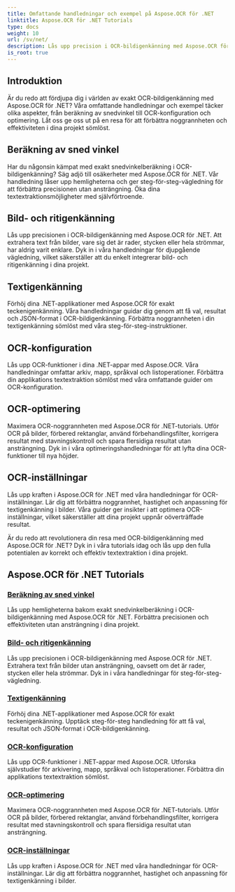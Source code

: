```yaml
---
title: Omfattande handledningar och exempel på Aspose.OCR för .NET
linktitle: Aspose.OCR för .NET Tutorials
type: docs
weight: 10
url: /sv/net/
description: Lås upp precision i OCR-bildigenkänning med Aspose.OCR för .NET. Utforska handledningar om beräkning av sned vinkel, textigenkänning, OCR-konfiguration och optimering.
is_root: true
---
```


## Introduktion

Är du redo att fördjupa dig i världen av exakt OCR-bildigenkänning med Aspose.OCR för .NET? Våra omfattande handledningar och exempel täcker olika aspekter, från beräkning av snedvinkel till OCR-konfiguration och optimering. Låt oss ge oss ut på en resa för att förbättra noggrannheten och effektiviteten i dina projekt sömlöst.

## Beräkning av sned vinkel

Har du någonsin kämpat med exakt snedvinkelberäkning i OCR-bildigenkänning? Säg adjö till osäkerheter med Aspose.OCR för .NET. Vår handledning låser upp hemligheterna och ger steg-för-steg-vägledning för att förbättra precisionen utan ansträngning. Öka dina textextraktionsmöjligheter med självförtroende.

## Bild- och ritigenkänning

Lås upp precisionen i OCR-bildigenkänning med Aspose.OCR för .NET. Att extrahera text från bilder, vare sig det är rader, stycken eller hela strömmar, har aldrig varit enklare. Dyk in i våra handledningar för djupgående vägledning, vilket säkerställer att du enkelt integrerar bild- och ritigenkänning i dina projekt.

## Textigenkänning

Förhöj dina .NET-applikationer med Aspose.OCR för exakt teckenigenkänning. Våra handledningar guidar dig genom att få val, resultat och JSON-format i OCR-bildigenkänning. Förbättra noggrannheten i din textigenkänning sömlöst med våra steg-för-steg-instruktioner.

## OCR-konfiguration

Lås upp OCR-funktioner i dina .NET-appar med Aspose.OCR. Våra handledningar omfattar arkiv, mapp, språkval och listoperationer. Förbättra din applikations textextraktion sömlöst med våra omfattande guider om OCR-konfiguration.

## OCR-optimering

Maximera OCR-noggrannheten med Aspose.OCR för .NET-tutorials. Utför OCR på bilder, förbered rektanglar, använd förbehandlingsfilter, korrigera resultat med stavningskontroll och spara flersidiga resultat utan ansträngning. Dyk in i våra optimeringshandledningar för att lyfta dina OCR-funktioner till nya höjder.

## OCR-inställningar

Lås upp kraften i Aspose.OCR för .NET med våra handledningar för OCR-inställningar. Lär dig att förbättra noggrannhet, hastighet och anpassning för textigenkänning i bilder. Våra guider ger insikter i att optimera OCR-inställningar, vilket säkerställer att dina projekt uppnår oöverträffade resultat.

Är du redo att revolutionera din resa med OCR-bildigenkänning med Aspose.OCR för .NET? Dyk in i våra tutorials idag och lås upp den fulla potentialen av korrekt och effektiv textextraktion i dina projekt.

## Aspose.OCR för .NET Tutorials
### [Beräkning av sned vinkel](./skew-angle-calculation/)
Lås upp hemligheterna bakom exakt snedvinkelberäkning i OCR-bildigenkänning med Aspose.OCR för .NET. Förbättra precisionen och effektiviteten utan ansträngning i dina projekt.
### [Bild- och ritigenkänning](./image-and-drawing-recognition/)
Lås upp precisionen i OCR-bildigenkänning med Aspose.OCR för .NET. Extrahera text från bilder utan ansträngning, oavsett om det är rader, stycken eller hela strömmar. Dyk in i våra handledningar för steg-för-steg-vägledning.
### [Textigenkänning](./text-recognition/)
Förhöj dina .NET-applikationer med Aspose.OCR för exakt teckenigenkänning. Upptäck steg-för-steg handledning för att få val, resultat och JSON-format i OCR-bildigenkänning.
### [OCR-konfiguration](./ocr-configuration/)
Lås upp OCR-funktioner i .NET-appar med Aspose.OCR. Utforska självstudier för arkivering, mapp, språkval och listoperationer. Förbättra din applikations textextraktion sömlöst.
### [OCR-optimering](./ocr-optimization/)
Maximera OCR-noggrannheten med Aspose.OCR för .NET-tutorials. Utför OCR på bilder, förbered rektanglar, använd förbehandlingsfilter, korrigera resultat med stavningskontroll och spara flersidiga resultat utan ansträngning.
### [OCR-inställningar](./ocr-settings/)
Lås upp kraften i Aspose.OCR för .NET med våra handledningar för OCR-inställningar. Lär dig att förbättra noggrannhet, hastighet och anpassning för textigenkänning i bilder.
